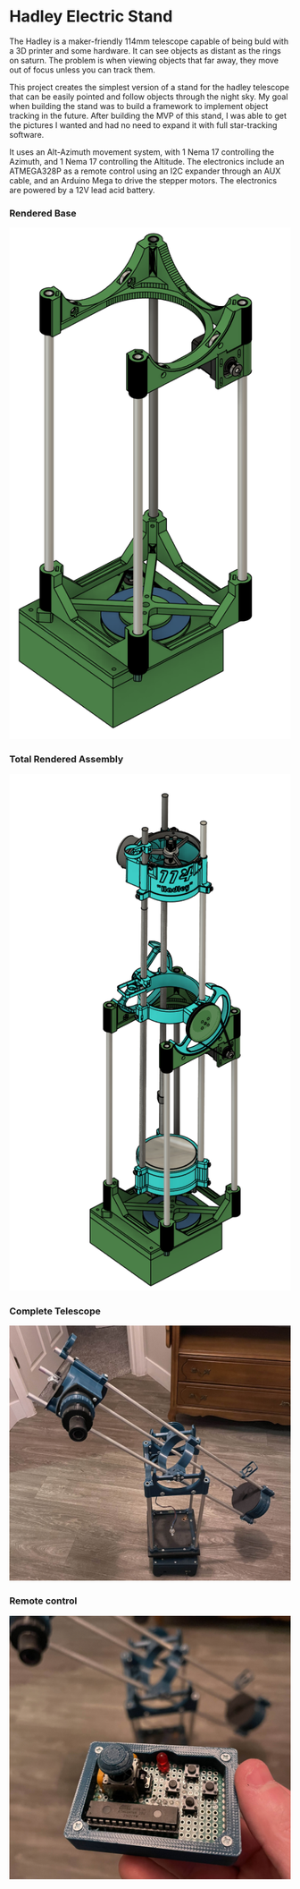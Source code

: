 # Hadley Electric Stand

The Hadley is a maker-friendly 114mm telescope capable of being buld with a 3D printer and some hardware. It can see objects as distant as the rings on saturn. The problem is when viewing objects that far away, they move out of focus unless you can track them.

This project creates the simplest version of a stand for the hadley telescope that can be easily pointed and follow objects through the night sky. My goal when building the stand was to build a framework to implement object tracking in the future. After building the MVP of this stand, I was able to get the pictures I wanted and had no need to expand it with full star-tracking software.

It uses an Alt-Azimuth movement system, with 1 Nema 17 controlling the Azimuth, and 1 Nema 17 controlling the Altitude. The electronics include an ATMEGA328P as a remote control using an I2C expander through an AUX cable, and an Arduino Mega to drive the stepper motors. The electronics are powered by a 12V lead acid battery.

### Rendered Base

![Base](images/image2.png)

### Total Rendered Assembly

![Total Assembly](images/image1.png)


### Complete Telescope

![Complete Telescope](images/IMG_2903.jpg)

### Remote control

![Remote control](images/IMG_2904.jpg)